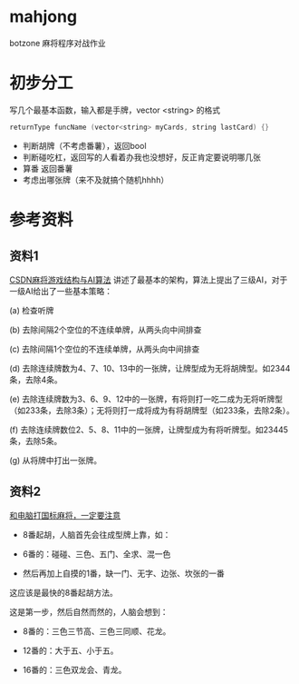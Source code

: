 # mahjong
botzone 麻将程序对战作业

# 初步分工

写几个最基本函数，输入都是手牌，vector \<string> 的格式

```c++
returnType funcName (vector<string> myCards, string lastCard) {}
```

- 判断胡牌（不考虑番薯），返回bool
- 判断碰吃杠，返回写的人看着办我也没想好，反正肯定要说明哪几张
- 算番 返回番薯
- 考虑出哪张牌（来不及就搞个随机hhhh）

# 参考资料

## 资料1

[CSDN麻将游戏结构与AI算法](http://blog.sina.com.cn/s/blog_405ee76b0100kp5w.html) 讲述了最基本的架构，算法上提出了三级AI，对于一级AI给出了一些基本策略：

(a) 检查听牌

(b) 去除间隔2个空位的不连续单牌，从两头向中间排查

(c) 去除间隔1个空位的不连续单牌，从两头向中间排查

(d) 去除连续牌数为4、7、10、13中的一张牌，让牌型成为无将胡牌型。如2344条，去除4条。

(e) 去除连续牌数为3、6、9、12中的一张牌，有将则打一吃二成为无将听牌型（如233条，去除3条）；无将则打一成将成为有将胡牌型（如233条，去除2条）。

(f) 去除连续牌数位2、5、8、11中的一张牌，让牌型成为有将听牌型。如23445条，去除5条。

(g) 从将牌中打出一张牌。

## 资料2

[和电脑打国标麻将，一定要注意](https://www.cnblogs.com/suanguade/p/4038132.html)

* 8番起胡，人脑首先会往成型牌上靠，如：

* 6番的：碰碰、三色、五门、全求、混一色

* 然后再加上自摸的1番，缺一门、无字、边张、坎张的一番

这应该是最快的8番起胡方法。

这是第一步，然后自然而然的，人脑会想到：

* 8番的：三色三节高、三色三同顺、花龙。

* 12番的：大于五、小于五。

* 16番的：三色双龙会、青龙。